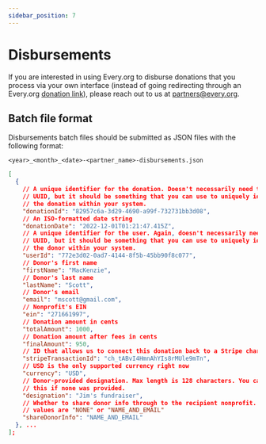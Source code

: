 ```yaml
---
sidebar_position: 7
---
```


# Disbursements

If you are interested in using Every.org to disburse donations that you process
via your own interface (instead of going redirecting through an Every.org
[donation link](./donate-link.md)), please reach out to us at
[partners@every.org](mailto:partners@every.org).

## Batch file format

Disbursements batch files should be submitted as JSON files with the following
format:

`<year>_<month>_<date>-<partner_name>-disbursements.json`

```json
[
  {
    // A unique identifier for the donation. Doesn't necessarily need to be a
    // UUID, but it should be something that you can use to uniquely identify
    // the donation within your system.
    "donationId": "82957c6a-3d29-4690-a99f-732731bb3d08",
    // An ISO-formatted date string
    "donationDate": "2022-12-01T01:21:47.415Z",
    // A unique identifier for the user. Again, doesn't necessarily need to be a
    // UUID, but it should be something that you can use to uniquely identify
    // the donor within your system.
    "userId": "772e3d02-0ad7-4144-8f5b-45bb90f8c077",
    // Donor's first name
    "firstName": "MacKenzie",
    // Donor's last name
    "lastName": "Scott",
    // Donor's email
    "email": "mscott@gmail.com",
    // Nonprofit's EIN
    "ein": "271661997",
    // Donation amount in cents
    "totalAmount": 1000,
    // Donation amount after fees in cents
    "finalAmount": 950,
    // ID that allows us to connect this donation back to a Stripe charge
    "stripeTransactionId": "ch_tABvI4HmnAhYIs8rMUle9mTn",
    // USD is the only supported currency right now
    "currency": "USD",
    // Donor-provided designation. Max length is 128 characters. You can omit
    // this if none was provided.
    "designation": "Jim's fundraiser",
    // Whether to share donor info through to the recipient nonprofit. Valid
    // values are "NONE" or "NAME_AND_EMAIL"
    "shareDonorInfo": "NAME_AND_EMAIL"
  }, ...
];
```
